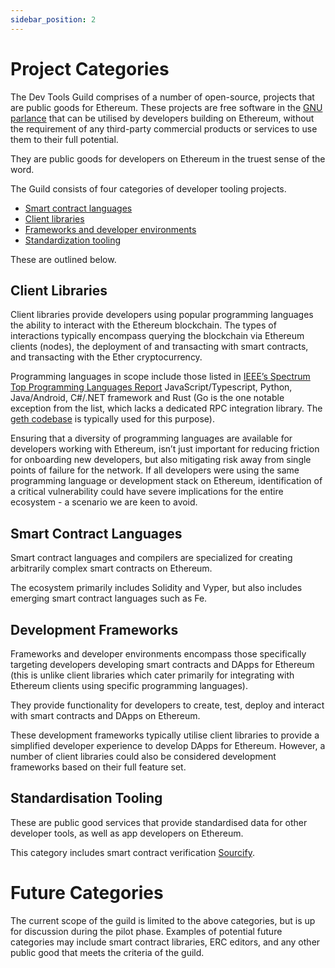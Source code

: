 ```yaml
---
sidebar_position: 2
---
```


# Project Categories

The Dev Tools Guild comprises of a number of open-source, projects that are public goods for Ethereum. These projects are free software in the [GNU parlance](https://www.gnu.org/philosophy/free-sw.en.html) that can be utilised by developers building on Ethereum, without the requirement of any third-party commercial products or services to use them to their full potential.

They are public goods for developers on Ethereum in the truest sense of the word.

The Guild consists of four categories of developer tooling projects.

- [Smart contract languages](#smart-contract-languages)
- [Client libraries](#client-libraries)
- [Frameworks and developer environments](#development-frameworks)
- [Standardization tooling](#standardisation-tooling)

These are outlined below.

## Client Libraries

Client libraries provide developers using popular programming languages the ability to interact with the Ethereum blockchain. The types of interactions typically encompass querying the blockchain via Ethereum clients (nodes), the deployment of and transacting with smart contracts, and transacting with the Ether cryptocurrency. 

Programming languages in scope include those listed in [IEEE’s Spectrum Top Programming Languages Report](https://spectrum.ieee.org/top-programming-languages-2024) JavaScript/Typescript, Python, Java/Android, C#/.NET framework and Rust (Go is the one notable exception from the list, which lacks a dedicated RPC integration library. The [geth codebase](https://geth.ethereum.org/) is typically used for this purpose). 

Ensuring that a diversity of programming languages are available for developers working with Ethereum, isn’t just important for reducing friction for onboarding new developers, but also mitigating risk away from single points of failure for the network. If all developers were using the same programming language or development stack on Ethereum, identification of a critical vulnerability could have severe implications for the entire ecosystem - a scenario we are keen to avoid.

## Smart Contract Languages

Smart contract languages and compilers are specialized for creating arbitrarily complex smart contracts on Ethereum. 

The ecosystem primarily includes Solidity and Vyper, but also includes emerging smart contract languages such as Fe.

## Development Frameworks

Frameworks and developer environments encompass those specifically targeting developers developing smart contracts and DApps for Ethereum (this is unlike client libraries which cater primarily for integrating with Ethereum clients using specific programming languages). 

They provide functionality for developers to create, test, deploy and interact with smart contracts and DApps on Ethereum. 

These development frameworks typically utilise client libraries to provide a simplified developer experience to develop DApps for Ethereum. However, a number of client libraries could also be considered development frameworks based on their full feature set.

## Standardisation Tooling

These are public good services that provide standardised data for other developer tools, as well as app developers on Ethereum.

This category includes smart contract verification [Sourcify](https://sourcify.dev/).

# Future Categories

The current scope of the guild is limited to the above categories, but is up for discussion during the pilot phase. Examples of potential future categories may include smart contract libraries, ERC editors, and any other public good that meets the criteria of the guild.